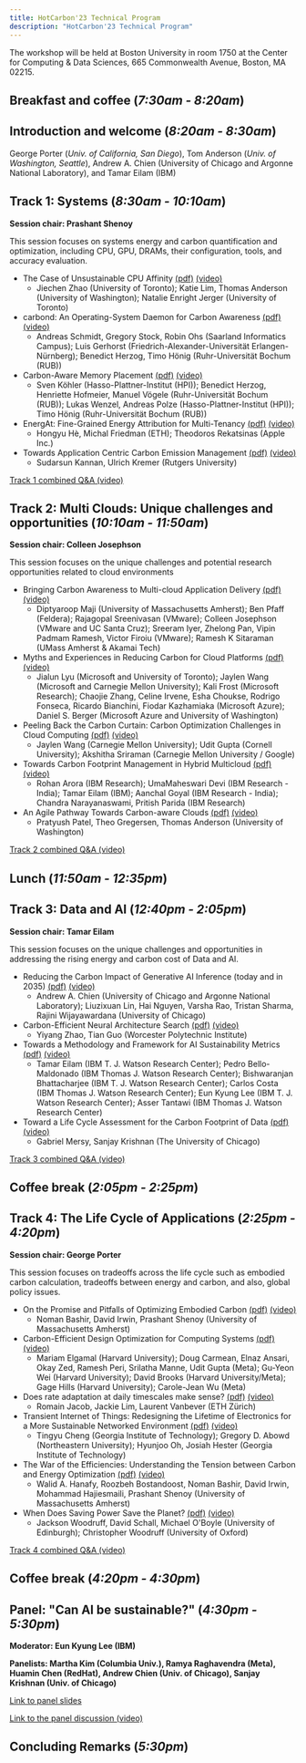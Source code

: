 ```yaml
---
title: HotCarbon'23 Technical Program
description: "HotCarbon'23 Technical Program"
---
```


The workshop will be held at Boston University in room 1750 at the Center for Computing & Data Sciences, 665 Commonwealth Avenue, Boston, MA 02215.

## Breakfast and coffee (_7:30am - 8:20am_)

## Introduction and welcome (_8:20am - 8:30am_)

George Porter (_Univ. of California, San Diego_), Tom Anderson (_Univ. of Washington, Seattle_), Andrew A. Chien (University of Chicago and Argonne National Laboratory), and Tamar Eilam (IBM)

## Track 1: Systems (_8:30am - 10:10am_)

__Session chair: Prashant Shenoy__

This session focuses on systems energy and carbon quantification and optimization, including CPU, GPU, DRAMs, their configuration, tools, and accuracy evaluation.

* The Case of Unsustainable CPU Affinity [(pdf)](/2023/pdf/a1-zhao.pdf) [(video)](https://mediaspace.ucsd.edu/media/HotCarbon%E2%80%9923%3A%20The%20Case%20of%20Unsustainable%20CPU%20Affinity%20(Zhao%20et%20al.)/1\_i1pm55hr/307441832)
  * Jiechen Zhao (University of Toronto); Katie Lim, Thomas Anderson (University of Washington); Natalie Enright Jerger (University of Toronto)
* carbond: An Operating-System Daemon for Carbon Awareness [(pdf)](/2023/pdf/a2-schmidt.pdf) [(video)](https://mediaspace.ucsd.edu/media/HotCarbon%E2%80%9923%3A%20carbond%3A%20An%20Operating-System%20Daemon%20for%20Carbon%20Awareness%20(Schmidt%20et%20al.)/1\_ewc7gsx6/307441832)
  * Andreas Schmidt, Gregory Stock, Robin Ohs (Saarland Informatics Campus); Luis Gerhorst (Friedrich-Alexander-Universität Erlangen-Nürnberg); Benedict Herzog, Timo Hönig (Ruhr-Universität Bochum (RUB))
* Carbon-Aware Memory Placement [(pdf)](/2023/pdf/a3-Kohler.pdf) [(video)](https://mediaspace.ucsd.edu/media/HotCarbon%E2%80%9923%3A%20Carbon-Aware%20Memory%20Placement%20(Kohler%20et%20al.)/1\_gajbbsyg/307441832)
  * Sven Köhler (Hasso-Plattner-Institut (HPI)); Benedict Herzog, Henriette Hofmeier, Manuel Vögele (Ruhr-Universität Bochum (RUB)); Lukas Wenzel, Andreas Polze (Hasso-Plattner-Institut (HPI)); Timo Hönig (Ruhr-Universität Bochum (RUB))
* EnergAt: Fine-Grained Energy Attribution for Multi-Tenancy [(pdf)](/2023/pdf/a4-he.pdf) [(video)](https://mediaspace.ucsd.edu/media/HotCarbon%E2%80%9923%3A%20EnergAt%3A%20Fine-Grained%20Energy%20Attribution%20for%20Multi-Tenancy%20(He%20et%20al.)/1\_ac1bpnvt/307441832)
  * Hongyu Hè, Michal Friedman (ETH); Theodoros Rekatsinas (Apple Inc.)
* Towards Application Centric Carbon Emission Management [(pdf)](/2023/pdf/a5-kannan.pdf) [(video)](https://mediaspace.ucsd.edu/media/HotCarbon%E2%80%9923%3A%20Towards%20Application%20Centric%20Carbon%20Emission%20Management%20(Kannan%20et%20al.)/1\_lpo5kqpm/307441832)
  * Sudarsun Kannan, Ulrich Kremer (Rutgers University)

[Track 1 combined Q&A (video)](https://mediaspace.ucsd.edu/media/HotCarbon%E2%80%9923%3A%20Q%26A%20for%20track%201/1_68ml5055/307441832)

## Track 2: Multi Clouds: Unique challenges and opportunities (_10:10am - 11:50am_)

__Session chair: Colleen Josephson__

This session focuses on the unique challenges and potential research opportunities related to cloud environments

* Bringing Carbon Awareness to Multi-cloud Application Delivery [(pdf)](/2023/pdf/a6-maji.pdf) [(video)](https://mediaspace.ucsd.edu/media/HotCarbon%E2%80%9923%3A%20Bringing%20Carbon%20Awareness%20to%20Multi-cloud%20Application%20Delivery%20(Maji%20et%20al.)/1\_xeq5wjfj/307441832)
  * Diptyaroop Maji (University of Massachusetts Amherst); Ben Pfaff (Feldera); Rajagopal Sreenivasan (VMware); Colleen Josephson (VMware and UC Santa Cruz); Sreeram Iyer, Zhelong Pan, Vipin Padmam Ramesh, Victor Firoiu (VMware); Ramesh K Sitaraman (UMass Amherst & Akamai Tech)
* Myths and Experiences in Reducing Carbon for Cloud Platforms [(pdf)](/2023/pdf/a7-lyu.pdf) [(video)](https://mediaspace.ucsd.edu/media/HotCarbon%E2%80%9923%3A%20Myths%20and%20Experiences%20in%20Reducing%20Carbon%20for%20Cloud%20Platforms%20(Lyu%20et%20al.)/1\_m2dyy0p9/307441832)
  * Jialun Lyu (Microsoft and University of Toronto); Jaylen Wang (Microsoft and Carnegie Mellon University); Kali Frost (Microsoft Research); Chaojie Zhang, Celine Irvene, Esha Choukse, Rodrigo Fonseca, Ricardo Bianchini, Fiodar Kazhamiaka (Microsoft Azure); Daniel S. Berger (Microsoft Azure and University of Washington)
* Peeling Back the Carbon Curtain: Carbon Optimization Challenges in Cloud Computing [(pdf)](/2023/pdf/a8-wang.pdf) [(video)](https://mediaspace.ucsd.edu/media/HotCarbon%E2%80%9923%3A%20Peeling%20Back%20the%20Carbon%20Curtain%3A%20Carbon%20Optimization%20Challenges%20in%20Cloud%20Computing%20(Wang%20et%20al.)/1\_ax1jm90g/307441832)
  * Jaylen Wang (Carnegie Mellon University); Udit Gupta (Cornell University); Akshitha Sriraman (Carnegie Mellon University / Google)
* Towards Carbon Footprint Management in Hybrid Multicloud [(pdf)](/2023/pdf/a9-arora.pdf) [(video)](https://mediaspace.ucsd.edu/media/HotCarbon%E2%80%9923%3A%20Towards%20Carbon%20Footprint%20Management%20in%20Hybrid%20Multicloud%20(Arora%20et%20al.)/1\_hiwjbok8/307441832)
  * Rohan Arora (IBM Research); UmaMaheswari Devi (IBM Research - India); Tamar Eilam (IBM); Aanchal Goyal (IBM Research - India); Chandra Narayanaswami, Pritish Parida (IBM Research)
* An Agile Pathway Towards Carbon-aware Clouds [(pdf)](/2023/pdf/a10-patel.pdf) [(video)](https://mediaspace.ucsd.edu/media/HotCarbon%E2%80%9923%3A%20An%20Agile%20Pathway%20Towards%20Carbon-aware%20Clouds%20(Patel%20et%20al.)/1\_w0rw2a7l/307441832)
  * Pratyush Patel, Theo Gregersen, Thomas Anderson (University of Washington)

[Track 2 combined Q&A (video)](https://mediaspace.ucsd.edu/media/HotCarbon%E2%80%9923%3A%20Q%26A%20for%20track%202/1_7dpx0gs2/307441832)

## Lunch (_11:50am - 12:35pm_)

## Track 3: Data and AI (_12:40pm - 2:05pm_)

__Session chair: Tamar Eilam__

This session focuses on the unique challenges and opportunities in addressing the rising energy and carbon cost of Data and AI.

* Reducing the Carbon Impact of Generative AI Inference (today and in 2035) [(pdf)](/2023/pdf/a11-chien.pdf) [(video)](https://mediaspace.ucsd.edu/media/HotCarbon%E2%80%9923%3A%20Reducing%20the%20Carbon%20Impact%20of%20Generative%20AI%20Inference%20(today%20and%20in%202035)%20(Chien%20et%20al.)/1\_u6llf2zu/307441832)
  * Andrew A. Chien (University of Chicago and Argonne National Laboratory); Liuzixuan Lin, Hai Nguyen, Varsha Rao, Tristan Sharma, Rajini Wijayawardana (University of Chicago)
* Carbon-Efficient Neural Architecture Search [(pdf)](/2023/pdf/a12-zhao.pdf) [(video)](https://mediaspace.ucsd.edu/media/HotCarbon%E2%80%9923%3A%20Carbon-Efficient%20Neural%20Architecture%20Search%20(Zhao%20et%20al.)/1\_ieun8oy6/307441832)
  * Yiyang Zhao, Tian Guo (Worcester Polytechnic Institute)
* Towards a Methodology and Framework for AI Sustainability Metrics [(pdf)](/2023/pdf/a13-eilam.pdf) [(video)](https://mediaspace.ucsd.edu/media/HotCarbon%E2%80%9923%3A%20Towards%20a%20Methodology%20and%20Framework%20for%20AI%20Sustainability%20Metrics%20(Eilam%20et%20al.)/1\_9ek57nz7/307441832)
  * Tamar Eilam (IBM T. J. Watson Research Center); Pedro Bello-Maldonado (IBM Thomas J. Watson Research Center); Bishwaranjan Bhattacharjee (IBM T. J. Watson Research Center); Carlos Costa (IBM Thomas J. Watson Research Center); Eun Kyung Lee (IBM T. J. Watson Research Center); Asser Tantawi (IBM Thomas J. Watson Research Center)
* Toward a Life Cycle Assessment for the Carbon Footprint of Data [(pdf)](/2023/pdf/a14-mersy.pdf) [(video)](https://mediaspace.ucsd.edu/media/HotCarbon%E2%80%9923%3A%20Toward%20a%20Life%20Cycle%20Assessment%20for%20the%20Carbon%20Footprint%20of%20Data%20(Mersy%20et%20al.)/1\_fa9gc9ut/307441832)
  * Gabriel Mersy, Sanjay Krishnan (The University of Chicago)

[Track 3 combined Q&A (video)](https://mediaspace.ucsd.edu/media/HotCarbon%E2%80%9923%3A%20Q%26A%20for%20track%203/1_gme84nvn/307441832)

## Coffee break (_2:05pm - 2:25pm_)

## Track 4: The Life Cycle of Applications (_2:25pm - 4:20pm_)

__Session chair: George Porter__

This session focuses on tradeoffs across the life cycle such as embodied carbon calculation, tradeoffs between energy and carbon, and also, global policy issues.

* On the Promise and Pitfalls of Optimizing Embodied Carbon [(pdf)](/2023/pdf/a15-bashir.pdf) [(video)](https://mediaspace.ucsd.edu/media/HotCarbon%E2%80%9923%3A%20On%20the%20Promise%20and%20Pitfalls%20of%20Optimizing%20Embodied%20Carbon%20(Bashir%20et%20al.)/1\_dp6l43bm/307441832)
  * Noman Bashir, David Irwin, Prashant Shenoy (University of Massachusetts Amherst)
* Carbon-Efficient Design Optimization for Computing Systems [(pdf)](/2023/pdf/a16-elgamal.pdf) [(video)](https://mediaspace.ucsd.edu/media/HotCarbon%E2%80%9923%3A%20Carbon-Efficient%20Design%20Optimization%20for%20Computing%20Systems%20(Elgamal%20et%20al.)/1\_abla1qev/307441832)
  * Mariam Elgamal (Harvard University); Doug Carmean, Elnaz Ansari, Okay Zed, Ramesh Peri, Srilatha Manne, Udit Gupta (Meta); Gu-Yeon Wei (Harvard University); David Brooks (Harvard University/Meta); Gage Hills (Harvard University); Carole-Jean Wu (Meta)
* Does rate adaptation at daily timescales make sense? [(pdf)](/2023/pdf/a17-jacob.pdf) [(video)](https://mediaspace.ucsd.edu/media/HotCarbon%E2%80%9923%3A%20Does%20rate%20adaptation%20at%20daily%20timescales%20make%20sense%20(Zhao%20et%20al.)/1\_3fgjqkap/307441832)
  * Romain Jacob, Jackie Lim, Laurent Vanbever (ETH Zürich)
* Transient Internet of Things: Redesigning the Lifetime of Electronics for a More Sustainable Networked Environment [(pdf)](/2023/pdf/a18-cheng.pdf) [(video)](https://mediaspace.ucsd.edu/media/HotCarbon%E2%80%9923%3A%20Transient%20Internet%20of%20Things%3A%20Redesigning%20the%20Lifetime%20of%20Electronics%20for%20a%20More%20Sustainable%20Networked%20Environment%20(Cheng%20et%20al.)/1\_qd1fmuzl/307441832)
  * Tingyu Cheng (Georgia Institute of Technology); Gregory D. Abowd (Northeastern University); Hyunjoo Oh, Josiah Hester (Georgia Institute of Technology)
* The War of the Efficiencies: Understanding the Tension between Carbon and Energy Optimization [(pdf)](/2023/pdf/a19-hanafy.pdf) [(video)](https://mediaspace.ucsd.edu/media/HotCarbon%E2%80%9923%3A%20The%20War%20of%20the%20Efficiencies%3A%20Understanding%20the%20Tension%20between%20Carbon%20and%20Energy%20Optimization%20(Hanafy%20et%20al.)/1\_wqup5ixu/307441832)
  * Walid A. Hanafy, Roozbeh Bostandoost, Noman Bashir, David Irwin, Mohammad Hajiesmaili, Prashant Shenoy (University of Massachusetts Amherst)
* When Does Saving Power Save the Planet? [(pdf)](/2023/pdf/a20-woodruff.pdf) [(video)](https://mediaspace.ucsd.edu/media/HotCarbon%E2%80%9923%3A%20When%20Does%20Saving%20Power%20Save%20the%20Planet%20(Woodruff%20et%20al.)/1\_njgoqaya/307441832)
  * Jackson Woodruff, David Schall, Michael O'Boyle (University of Edinburgh); Christopher Woodruff (University of Oxford)

[Track 4 combined Q&A (video)](https://mediaspace.ucsd.edu/media/HotCarbon%E2%80%9923%3A%20Q%26A%20for%20track%204/1_ekfjz5ep/307441832)

## Coffee break (_4:20pm - 4:30pm_)

## Panel: "Can AI be sustainable?" (_4:30pm - 5:30pm_)

__Moderator: Eun Kyung Lee (IBM)__

__Panelists: Martha Kim (Columbia Univ.), Ramya Raghavendra (Meta), Huamin Chen (RedHat), Andrew Chien (Univ. of Chicago), Sanjay Krishnan (Univ. of Chicago)__

[Link to panel slides](/2023/pdf/panel.pdf)

[Link to the panel discussion (video)](https://mediaspace.ucsd.edu/media/HotCarbon%E2%80%9923%3A%20Panel%3A%20%E2%80%9CCan%20AI%20be%20sustainable%E2%80%9D/1_ypi4hsme)

## Concluding Remarks (_5:30pm_)

